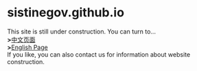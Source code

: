 # sistinegov.github.io
This site is still under construction. You can turn to...<br />
**>**<a href="https://sistinegov.github.io/index-cn.html">中文页面</a><br />
**>**<a href="https://sistinegov.github.io/index-en.html">English Page</a><br />
If you like, you can also contact us for information about website construction.
